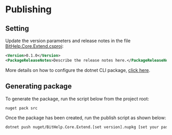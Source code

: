 # Publishing

## Setting

Update the version parameters and release notes in the file [BitHelp.Core.Extend.csproj]:

```xml
<Version>0.1.0</Version>
<PackageReleaseNotes>Describe the release notes here.</PackageReleaseNotes>
```

More details on how to configure the dotnet CLI package, [click here].

## Generating package

To generate the package, run the script below from the project root:

```sh
nuget pack src
```

Once the package has been created, run the publish script as shown below:

```sh
dotnet push nuget/BitHelp.Core.Extend.[set version].nupkg [set your password] -Source https://api.nuget.org/v3/index.json
```

[BitHelp.Core.Extend.csproj]: <../src/BitHelp.Core.Extend.csproj>
[click here]: <https://docs.microsoft.com/pt-br/nuget/quickstart/create-and-publish-a-package-using-the-dotnet-cli>
